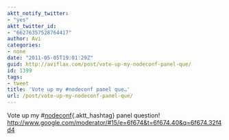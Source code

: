 ```yaml
---
aktt_notify_twitter:
- "yes"
aktt_twitter_id:
- "66276357528764417"
author: Avi
categories:
- none
date: "2011-05-05T19:01:29Z"
guid: http://aviflax.com/post/vote-up-my-nodeconf-panel-que/
id: 1399
tags:
- tweet
title: 'Vote up my #nodeconf panel que…'
url: /post/vote-up-my-nodeconf-panel-que/
---
```

Vote up my #[nodeconf](http://search.twitter.com/search?q=%23nodeconf){.aktt_hashtag} panel question! <a href="http://www.google.com/moderator/#15/e=6f674&#038;t=6f674.40&#038;q=6f674.32f4d4" rel="nofollow">http://www.google.com/moderator/#15/e=6f674&t=6f674.40&q=6f674.32f4d4</a>